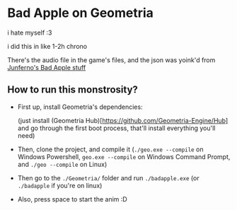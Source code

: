 # Bad Apple on Geometria

i hate myself :3

i did this in like 1-2h chrono

There's the audio file in the game's files, and the json was yoink'd from [Junferno's Bad Apple stuff](https://github.com/kevinjycui/bad-apple)

## How to run this monstrosity?

 - First up, install Geometria's dependencies:

    (just install (Geometria Hub)[https://github.com/Geometria-Engine/Hub] and go through the first boot process, that'll install everything you'll need)

 - Then, clone the project, and compile it (`./geo.exe --compile` on Windows Powershell, `geo.exe --compile` on Windows Command Prompt, and `./geo --compile` on Linux)

 - Then go to the `./Geometria/` folder and run `./badapple.exe` (or `./badapple` if you're on linux)

 - Also, press space to start the anim :D